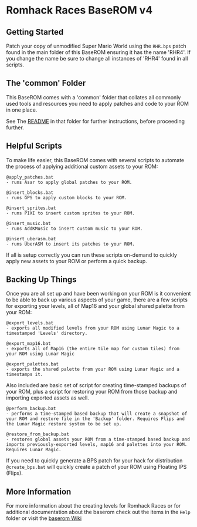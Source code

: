 # Romhack Races BaseROM v4

## Getting Started

Patch your copy of unmodified Super Mario World using the `RHR.bps` patch found in the main folder of this BaseROM ensuring it has the name 'RHR4'. If you change the name be sure to change all instances of 'RHR4' found in all scripts.

## The 'common' Folder

This BaseROM comes with a 'common' folder that collates all commonly used tools and resources you need to apply patches and code to your ROM in one place.

See The [README](common/README.md) in that folder for further instructions, before proceeding further.

## Helpful Scripts

To make life easier, this BaseROM comes with several scripts to automate the process of applying additional custom assets to your ROM:

    @apply_patches.bat
    - runs Asar to apply global patches to your ROM. 

    @insert_blocks.bat
    - runs GPS to apply custom blocks to your ROM.
    
    @insert_sprites.bat
    - runs PIXI to insert custom sprites to your ROM.

    @insert_music.bat
    - runs AddKMusic to insert custom music to your ROM.
    
    @insert_uberasm.bat
    - runs UberASM to insert its patches to your ROM.

If all is setup correctly you can run these scripts on-demand to quickly apply new assets to 
your ROM or perform a quick backup.


## Backing Up Things

Once you are all set up and have been working on your ROM is it convenient to be able to back 
up various aspects of your game, there are a few scripts for exporting your levels, all 
of Map16 and your global shared palette from your ROM:

    @export_levels.bat
    - exports all modified levels from your ROM using Lunar Magic to a timestamped 'Levels' directory.

    @export_map16.bat
    - exports all of Map16 (the entire tile map for custom tiles) from your ROM using Lunar Magic

    @export_palettes.bat
    - exports the shared palette from your ROM using Lunar Magic and a timestamps it.
 
Also included are basic set of script for creating time-stamped backups of your ROM, plus 
a script for restoring your ROM from those backup and importing exported assets as well.

    @perform_backup.bat
    - performs a time-stamped based backup that will create a snapshot of your ROM and restore file in the 'Backup' folder. Requires Flips and the Lunar Magic restore system to be set up.
    
    @restore_from_backup.bat
    - restores global assets your ROM from a time-stamped based backup and imports previously-exported levels, map16 and palettes into your ROM. Requires Lunar Magic.
    
If you need to quickly generate a BPS patch for your hack for distribution `@create_bps.bat` will quickly create a patch of your ROM using Floating IPS (Flips).

## More Information

For more information about the creating levels for Romhack Races or for additional documentation about the baserom check out the items in the `Help` folder or visit the [baserom Wiki](https://github.com/ampersam-smw/rhr-baserom/wiki)